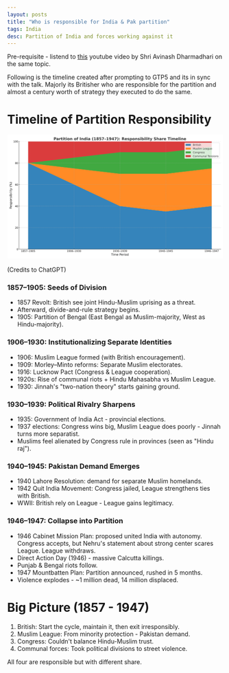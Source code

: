 ```yaml
---
layout: posts
title: "Who is responsible for India & Pak partition"
tags: India
desc: Partition of India and forces working against it
---
```


Pre-requisite - listend to [this](https://youtu.be/MEq4dtWHik0?feature=shared)
youtube video by Shri Avinash Dharmadhari on the same topic.

Following is the timeline created after prompting to GTP5 and its in sync with
the talk. Majorly its Britisher who are responsible for the partition and almost
a century worth of strategy they executed to do the same.

# Timeline of Partition Responsibility

![](/assets/images/IndiaPartition.png)

(Credits to ChatGPT)

### 1857–1905: Seeds of Division

* 1857 Revolt: British see joint Hindu-Muslim uprising as a threat.
* Afterward, divide-and-rule strategy begins.
* 1905: Partition of Bengal (East Bengal as Muslim-majority, West as Hindu-majority).

### 1906–1930: Institutionalizing Separate Identities

* 1906: Muslim League formed (with British encouragement).
* 1909: Morley–Minto reforms: Separate Muslim electorates.
* 1916: Lucknow Pact (Congress & League cooperation).
* 1920s: Rise of communal riots + Hindu Mahasabha vs Muslim League.
* 1930: Jinnah's "two-nation theory" starts gaining ground.

### 1930–1939: Political Rivalry Sharpens

* 1935: Government of India Act - provincial elections.
* 1937 elections: Congress wins big, Muslim League does poorly - Jinnah turns more separatist.
* Muslims feel alienated by Congress rule in provinces (seen as "Hindu raj").

### 1940–1945: Pakistan Demand Emerges

* 1940 Lahore Resolution: demand for separate Muslim homelands.
* 1942 Quit India Movement: Congress jailed, League strengthens ties with British.
* WWII: British rely on League - League gains legitimacy.

### 1946–1947: Collapse into Partition

* 1946 Cabinet Mission Plan: proposed united India with autonomy. Congress accepts, but Nehru's statement about strong center scares League. League withdraws.
* Direct Action Day (1946) - massive Calcutta killings.
* Punjab & Bengal riots follow.
* 1947 Mountbatten Plan: Partition announced, rushed in 5 months.
* Violence explodes - \~1 million dead, 14 million displaced.

# Big Picture (1857 - 1947)

1. British: Start the cycle, maintain it, then exit irresponsibly.
2. Muslim League: From minority protection - Pakistan demand.
3. Congress: Couldn't balance Hindu-Muslim trust.
4. Communal forces: Took political divisions to street violence.

All four are responsible but with different share.
